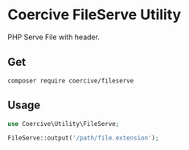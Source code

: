 Coercive FileServe Utility
==========================

PHP Serve File with header.

Get
---
```
composer require coercive/fileserve
```

Usage
-----

```php
use Coercive\Utility\FileServe;

FileServe::output('/path/file.extension');

```
